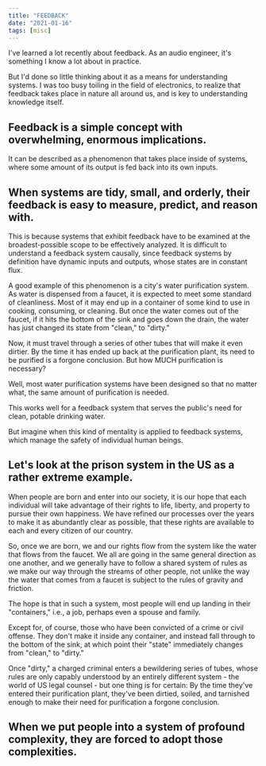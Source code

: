 ```yaml
---
title: "FEEDBACK"
date: "2021-01-16"
tags: [misc]
---
```

I've learned a lot recently about feedback. As an audio engineer, it's something I know a lot about in practice.

But I'd done so little thinking about it as a means for understanding systems. I was too busy toiling in the field of electronics, to realize that feedback
takes place in nature all around us, and is key to understanding knowledge
itself.

## Feedback is a simple concept with overwhelming, enormous implications.

It can be described as a phenomenon that takes place inside of systems,
where some amount of its output is fed back into its own inputs.

## When systems are tidy, small, and orderly, their feedback is easy to measure, predict, and reason with.

This is because systems that exhibit feedback have to be examined at the broadest-possible scope
to be effectively analyzed. It is difficult to understand a feedback system causally, since feedback systems by definition have dynamic inputs and outputs, whose states are in
constant flux.

A good example of this phenomenon is a city's water purification system. As water is dispensed from a faucet, it is expected to meet some standard of cleanliness. Most of
it may end up in a container of some kind to use in cooking, consuming, or cleaning. But once the water comes out of the faucet, if it hits the bottom of the sink and goes
down the drain, the water has just changed its state from "clean," to "dirty."

Now, it must travel through a series of other tubes that will make it even dirtier. By the time it has ended up back at the purification plant, its need to be purified is a
forgone conclusion. But how MUCH purification is necessary?

Well, most water purification systems have been designed so that no matter what, the same amount of purification is needed.

This works well for a feedback system that serves the public's need for clean, potable drinking water.

But imagine when this kind of mentality is applied to feedback systems, which manage the safety of individual human beings.

## Let's look at the prison system in the US as a rather extreme example.

When people are born and enter into our society, it is our hope that each individual will take advantage of their rights to life, liberty, and property to pursue their own
happiness. We have refined our processes over the years to make it as abundantly clear as possible, that these rights are available to each and every citizen of our country.

So, once we are born, we and our rights flow from the system like the water that flows from the faucet. We all are going in the same
general direction as one another, and we generally have to follow a shared system of rules as we make our way through the streams of other people, not unlike the way the
water that comes from a faucet is subject to the rules of gravity and friction.

The hope is that in such a system, most people will end up landing in their "containers," i.e., a job, perhaps even a spouse and family.

Except for, of course, those who have been convicted of a crime or civil offense. They don't make it inside any container, and instead fall through to the bottom of the sink,
at which point their "state" immediately changes from "clean," to "dirty."

Once "dirty," a charged criminal enters a bewildering series of tubes, whose rules are only capably understood by an entirely different system - the world of US legal counsel - but one thing is for certain: By the time they've entered their purification plant, they've been dirtied, soiled, and tarnished enough to make their need for purification a
    forgone conclusion.

## When we put people into a system of profound complexity, they are forced to adopt those complexities.
